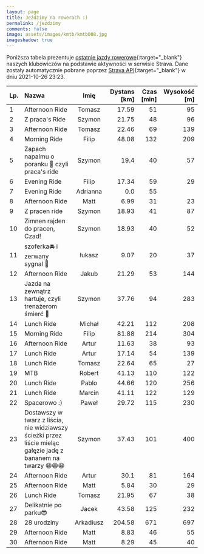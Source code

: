 ```yaml
---
layout: page
title: Jeździmy na rowerach :)
permalink: /jezdzimy
comments: false
image: assets/images/kmtb/kmtb008.jpg
imageshadow: true
---
```


Poniższa tabela prezentuje [ostatnie jazdy rowerowe](https://www.strava.com/clubs/336381){:target="_blank"} naszych klubowiczów na podstawie aktywności w serwisie Strava. Dane zostały automatycznie pobrane poprzez [Strava API](https://developers.strava.com/docs/reference/#api-Clubs-getClubActivitiesById){:target="_blank"} w dniu 2021-10-26 23:23.

Lp. | Nazwa | Imię | Dystans [km] | Czas [min] | Wysokość [m]
:--- | :--- | :---: | ---: | ---: | ---:
1|Afternoon Ride|Tomasz|17.59|51|95
2|Z praca's Ride |Szymon|21.75|48|96
3|Afternoon Ride|Tomasz|22.46|69|139
4|Morning Ride|Filip|48.08|132|209
5|Zapach napalmu o poranku 🤣 czyli praca's ride|Szymon|19.4|40|57
6|Evening Ride|Filip|17.34|59|29
7|Evening Ride|Adrianna|0.0|55|
8|Afternoon Ride|Matt|6.99|31|23
9|Z pracen ride |Szymon|18.93|41|87
10|Zimnen rajden do pracen, Czad! |Szymon|18.93|40|52
11|szoferka🚘 i zerwany sygnal 🤨|łukasz|9.07|20|37
12|Afternoon Ride|Jakub|21.29|53|144
13|Jazda na zewnątrz hartuje, czyli trenażerom śmierć 🤣|Szymon|37.76|94|283
14|Lunch Ride|Michał|42.21|112|208
15|Morning Ride|Filip|81.88|214|304
16|Afternoon Ride|Artur|11.63|38|93
17|Lunch Ride|Artur|17.14|54|139
18|Lunch Ride|Tomasz|22.64|65|27
19|MTB|Robert|41.13|110|122
20|Lunch Ride|Pablo|44.66|120|256
21|Lunch Ride|Marcin|41.11|122|129
22|Spacerowo :)|Paweł|29.72|115|230
23|Dostawszy w twarz z liścia, nie widziawszy ścieżki przez liście mieląc gałęzie jadę z bananem na twarzy 😀😀😀|Szymon|37.43|101|400
24|Afternoon Ride|Artur|30.1|81|164
25|Afternoon Ride|Matt|5.84|30|29
26|Lunch Ride|Tomasz|21.95|67|38
27|Delikatnie po parku😎|Jacek|43.58|125|232
28|28 urodziny|Arkadiusz|204.58|671|697
29|Afternoon Ride|Matt|8.83|46|55
30|Afternoon Ride|Matt|8.29|45|40
